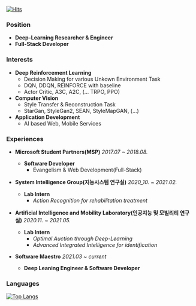 [![Hits](https://hits.seeyoufarm.com/api/count/incr/badge.svg?url=https%3A%2F%2Fgithub.com%2Flongshiine&count_bg=%2379C83D&title_bg=%23555555&icon=&icon_color=%23E7E7E7&title=hits&edge_flat=false)](https://hits.seeyoufarm.com)

### Position
- **Deep-Learning Researcher & Engineer**
- **Full-Stack Developer**

### Interests
- **Deep Reinforcement Learning**
    - Decision Making for various Unkown Environment Task
    - DQN, DDQN, REINFORCE with baseline
    - Actor Critic, A3C, A2C, (... TRPO, PPO)
- **Computer Vision**
    - Style Transfer & Reconstruction Task
    - StarGan, StyleGan2, SEAN, StyleMapGAN, (...) 
- **Application Development**
    - AI based Web, Mobile Services

### Experiences
- **Microsoft Student Partners(MSP)** *2017.07 ~ 2018.08.*  
    - **Software Developer**
        - Evangelism & Web Development(Full-Stack)  
  
- **System Intelligence Group(지능시스템 연구실)** *2020_10. ~ 2021.02.*  
    - **Lab Intern**     
        - *Action Recognition for rehabilitation treatment*
  
- **Artificial Intelligence and Mobility Laboratory(인공지능 및 모빌리티 연구실)** *2020.11. ~ 2021.05.*  
    - **Lab Intern**
        - *Optimal Auction through Deep-Learning*
        - *Advanced Integrated Intelligence for identification*
  
- **Software Maestro** *2021.03 ~ current*
    - **Deep Leaning Engineer & Software Developer**

### Languages
[![Top Langs](https://github-readme-stats.vercel.app/api/top-langs/?username=longshiine&layout=compact&langs_count=10)](https://github.com/anuraghazra/github-readme-stats)
